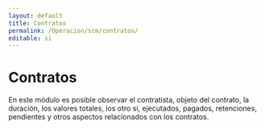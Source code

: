 ```yaml
---
layout: default
title: Contratos
permalink: /Operacion/scm/contratos/
editable: si
---
```


# Contratos  

En este módulo es posible observar el contratista, objeto del contrato, la duración, los valores totales, los otro si, ejecutados, pagados, retenciones, pendientes y otros aspectos relacionados con los contratos.  





